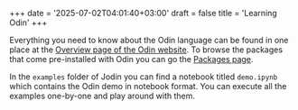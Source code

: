 +++
date = '2025-07-02T04:01:40+03:00'
draft = false
title = 'Learning Odin'
+++

Everything you need to know about the Odin language can be found in one place at the [Overview page of the Odin website](http://odin-lang.org/docs/overview/). To browse the packages that come pre-installed with Odin you can go the [Packages page](https://pkg.odin-lang.org/).

In the `examples` folder of Jodin you can find a notebook titled `demo.ipynb` which contains the Odin demo in notebook format. You can execute all the examples one-by-one and play around with them.

